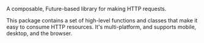 A composable, Future-based library for making HTTP requests.

This package contains a set of high-level functions and classes that make it easy to consume HTTP resources. It's multi-platform, and supports mobile, desktop, and the browser.
